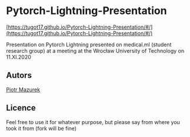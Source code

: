 # Pytorch-Lightning-Presentation
[https://tugot17.github.io/Pytorch-Lightning-Presentation/#/](https://tugot17.github.io/Pytorch-Lightning-Presentation/#/)

Presentation on Pytorch Lightning presented on medical.ml (student research group) at a meeting at the Wrocław University of Technology on 11.XI.2020


## Autors
[Piotr Mazurek](https://github.com/tugot17/) 

## Licence
Feel free to use it for whatever purpose, but please say from where you took it from (fork will be fine) 

